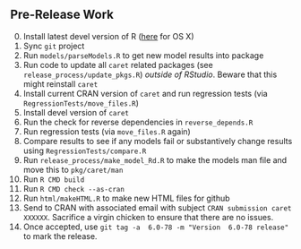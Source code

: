 Pre-Release Work
---


 0. Install latest devel version of R ([here](http://r.research.att.com/snowleopard/R-devel/R-devel-snowleopard-signed.pkg) for OS X) 
 0. Sync `git` project
 0. Run `models/parseModels.R` to get new model results into package
 0. Run code to update all `caret` related packages (see `release_process/update_pkgs.R`) _outside of RStudio_. Beware that this might reinstall `caret`  
 0. Install current CRAN version of `caret` and run regression tests (via `RegressionTests/move_files.R`)
 0. Install devel version of `caret` 
 1. Run the check for reverse dependencies in `reverse_depends.R`
 1. Run regression tests (via `move_files.R` again)
 0. Compare results to see if any models fail or substantively change results using `RegressionTests/compare.R`
 0. Run `release_process/make_model_Rd.R` to make the models man file and move this to `pkg/caret/man`
 0. Run `R CMD build`
 0. Run `R CMD check --as-cran` 
 0. Run `html/makeHTML.R` to make new HTML files for github
 0. Send to CRAN with associated email with subject `CRAN submission caret XXXXXX`. Sacrifice a virgin chicken to ensure that there are no issues. 
 1. Once accepted, use `git tag -a 	6.0-78 -m "Version 	6.0-78 release"` to mark the release. 

 